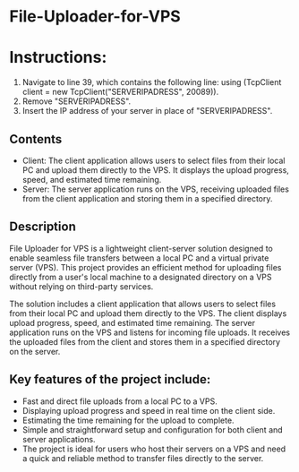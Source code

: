 # File-Uploader-for-VPS

# Instructions:
1. Navigate to line 39, which contains the following line: using (TcpClient client = new TcpClient("SERVERIPADRESS", 20089)).
2. Remove "SERVERIPADRESS".
3. Insert the IP address of your server in place of "SERVERIPADRESS".

## Contents
- Client: The client application allows users to select files from their local PC and upload them directly to the VPS. It displays the upload progress, speed, and estimated time remaining.
- Server: The server application runs on the VPS, receiving uploaded files from the client application and storing them in a specified directory.

## Description
File Uploader for VPS is a lightweight client-server solution designed to enable seamless file transfers between a local PC and a virtual private server (VPS). This project provides an efficient method for uploading files directly from a user's local machine to a designated directory on a VPS without relying on third-party services.

The solution includes a client application that allows users to select files from their local PC and upload them directly to the VPS. The client displays upload progress, speed, and estimated time remaining. The server application runs on the VPS and listens for incoming file uploads. It receives the uploaded files from the client and stores them in a specified directory on the server.

## Key features of the project include:
- Fast and direct file uploads from a local PC to a VPS.
- Displaying upload progress and speed in real time on the client side.
- Estimating the time remaining for the upload to complete.
- Simple and straightforward setup and configuration for both client and server applications.
- The project is ideal for users who host their servers on a VPS and need a quick and reliable method to transfer files directly to the server. 
